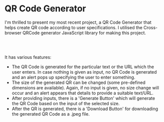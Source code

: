 # QR Code Generator
<p>I'm thrilled to present my most recent project, a QR Code Generator that helps create QR code according to user specifications. I utilised the Cross-browser QRCode generator JavaScript library for making this project.</p>
<br><br>
<p>It has various features:</p>
<ul type="disc">
<li>The QR Code is generated for the particular text or the URL which the user enters. In case nothing is given as input, no QR Code is generated and an alert pops up specifying the user to enter something.</li>
<li>The size of the generated QR can be changed (some pre-defined dimensions are available). Again, if no input is given, no size change will occur and an alert appears that details to provide a suitable text/URL.</li>
<li>After providing inputs, there is a 'Generate Button' which will generate the QR Code based on the input of the selected size.</li>
<li>After the QR is generated, there is a 'Download Button' for downloading the generated QR Code as a .jpeg file.</li>
</ul>